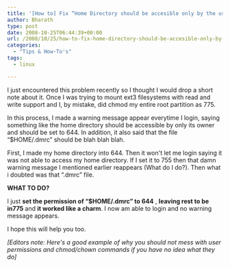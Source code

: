 ```yaml
---
title: '[How to] Fix “Home Directory should be accesible only by the user” — Warning Message during login'
author: Bharath
type: post
date: 2008-10-25T06:44:39+00:00
url: /2008/10/25/how-to-fix-home-directory-should-be-accesible-only-by-the-user-warning-message-during-login/
categories:
  - "Tips & How-To's"
tags:
  - linux

---
```

I just encountered this problem recently so I thought I would drop a short note about it. Once I was trying to mount ext3 filesystems with read and write support and I, by mistake, did chmod my entire root partition as 775.

In this process, I made a warning message appear everytime I login, saying something like the home directory should be accessible by only its owner and should be set to 644. In addition, it also said that the file &#8220;$HOME/.dmrc&#8221; should be blah blah blah.

First, I made my home directory into 644. Then it won't let me login saying it was not able to access my home directory. If I set it to 755 then that damn warning message I mentioned earlier reappears (What do I do?). Then what i doubted was that &#8220;.dmrc&#8221; file.

<span style="#888888;"><strong>WHAT TO DO?</strong></span>

I just **set the permission of &#8220;$HOME/.dmrc&#8221; to 644** , **leaving rest to be in775** and **it worked like a charm**. I now am able to login and no warning message appears.

I hope this will help you too.

_[Editors note: Here's a good example of why you should not mess with user permissions and chmod/chown commands if you have no idea what they do]_
